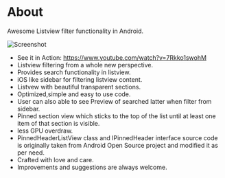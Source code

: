 # About

 Awesome Listview filter functionality in Android.

![Screenshot](https://raw.githubusercontent.com/bhavyahmehta/ListviewFilter/master/screen_shot.png)

 * See it in Action: https://www.youtube.com/watch?v=7Rkko1swohM
 * Listview filtering from a whole new perspective.
 * Provides search functionality in listview.
 * iOS like sidebar for filtering listview content.
 * Listvew with beautiful transparent sections.
 * Optimized,simple and easy to use code.
 * User can also able to see Preview of searched latter when filter from sidebar.
 * Pinned section view which sticks to the top of the list until at least one item of that section is visible. 
 * less GPU overdraw. 
 * PinnedHeaderListView class and IPinnedHeader interface source code is originally taken from Android Open Source project
   and modified it as per need.
 * Crafted with love and care.  
 * Improvements and suggestions are always welcome.
 

 	
 	
 


